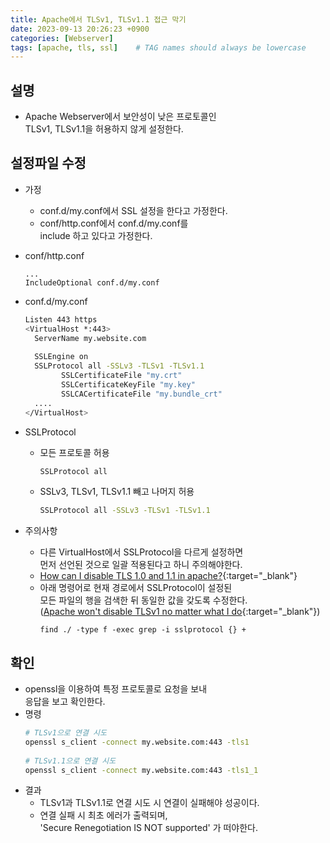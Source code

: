 ```yaml
---
title: Apache에서 TLSv1, TLSv1.1 접근 막기
date: 2023-09-13 20:26:23 +0900
categories: [Webserver]
tags: [apache, tls, ssl]    # TAG names should always be lowercase
---
```


## 설명
- Apache Webserver에서 보안성이 낮은 프로토콜인  
  TLSv1, TLSv1.1을 허용하지 않게 설정한다.  

## 설정파일 수정
- 가정  
    - conf.d/my.conf에서 SSL 설정을 한다고 가정한다.  
    - conf/http.conf에서 conf.d/my.conf를   
      include 하고 있다고 가정한다.  
- conf/http.conf  
  ```  
  ...  
  IncludeOptional conf.d/my.conf  
  ```  
- conf.d/my.conf  
  ```bash  
  Listen 443 https  
  <VirtualHost *:443>  
  	ServerName my.website.com  
            
  	SSLEngine on  
  	SSLProtocol all -SSLv3 -TLSv1 -TLSv1.1  
          SSLCertificateFile "my.crt"  
          SSLCertificateKeyFile "my.key"  
          SSLCACertificateFile "my.bundle_crt"  
  	....  
  </VirtualHost>  
  ```  
            
- SSLProtocol  
    - 모든 프로토콜 허용  
      ```bash  
      SSLProtocol all  
      ```  
    - SSLv3, TLSv1, TLSv1.1 빼고 나머지 허용  
      ```bash  
      SSLProtocol all -SSLv3 -TLSv1 -TLSv1.1  
      ```  
- 주의사항  
    - 다른 VirtualHost에서 SSLProtocol을 다르게 설정하면  
      먼저 선언된 것으로 일괄 적용된다고 하니 주의해야한다.  
    - [How can I disable TLS 1.0 and 1.1 in apache?](https://serverfault.com/questions/848177/how-can-i-disable-tls-1-0-and-1-1-in-apache){:target="_blank"}  
    - 아래 명령어로 현재 경로에서 SSLProtocol이 설정된   
      모든 파일의 행을 검색한 뒤 동일한 값을 갖도록 수정한다.  
      ([Apache won't disable TLSv1 no matter what I do](https://serverfault.com/questions/992350/apache-wont-disable-tlsv1-no-matter-what-i-do){:target="_blank"})  
      ```  
      find ./ -type f -exec grep -i sslprotocol {} +  
      ```  

## 확인
- openssl을 이용하여 특정 프로토콜로 요청을 보내  
  응답을 보고 확인한다.  
- 명령  
  ```bash  
  # TLSv1으로 연결 시도  
  openssl s_client -connect my.website.com:443 -tls1  
            
  # TLSv1.1으로 연결 시도  
  openssl s_client -connect my.website.com:443 -tls1_1  
  ```  
- 결과  
    - TLSv1과 TLSv1.1로 연결 시도 시 연결이 실패해야 성공이다.  
    - 연결 실패 시 최초 에러가 출력되며,   
      'Secure Renegotiation IS NOT supported' 가 떠야한다.  
